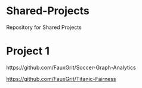 # Shared-Projects
Repository for Shared Projects

<h1>Project 1</h1>
https://github.com/FauxGrit/Soccer-Graph-Analytics

https://github.com/FauxGrit/Titanic-Fairness

